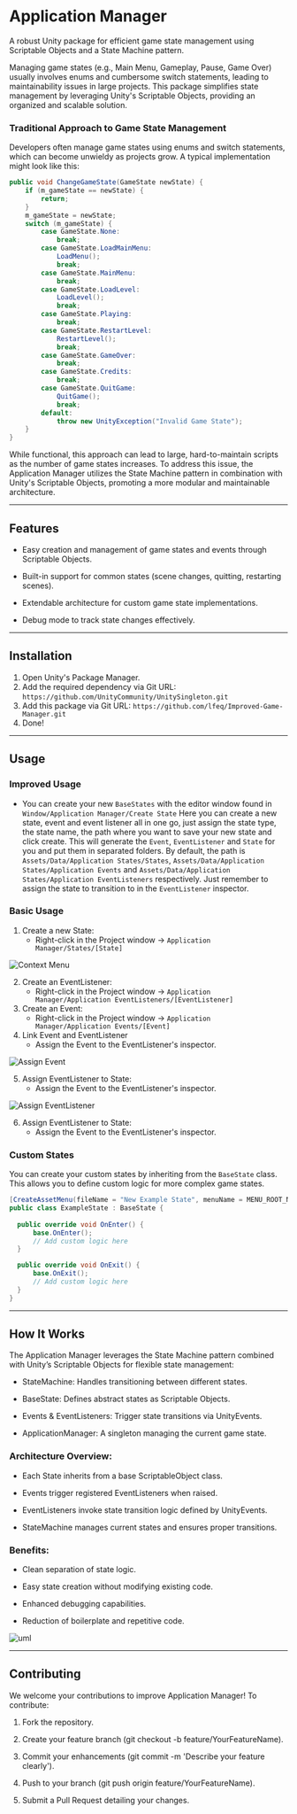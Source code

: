 ﻿# Application Manager

A robust Unity package for efficient game state management using Scriptable Objects and a State Machine pattern.

Managing game states (e.g., Main Menu, Gameplay, Pause, Game Over) usually involves enums and cumbersome switch
statements, leading to maintainability issues in large projects. This package simplifies state management by leveraging
Unity's Scriptable Objects, providing an organized and scalable solution.

### Traditional Approach to Game State Management

Developers often manage game states using enums and switch statements, which can become unwieldy as projects grow. A
typical implementation might look like this:

```csharp
public void ChangeGameState(GameState newState) {
    if (m_gameState == newState) {
        return;
    }
    m_gameState = newState;
    switch (m_gameState) {
        case GameState.None:
            break;
        case GameState.LoadMainMenu:
            LoadMenu();
            break;
        case GameState.MainMenu:
            break;
        case GameState.LoadLevel:
            LoadLevel();
            break;
        case GameState.Playing:
            break;
        case GameState.RestartLevel:
            RestartLevel();
            break;
        case GameState.GameOver:
            break;
        case GameState.Credits:
            break;
        case GameState.QuitGame:
            QuitGame();
            break;
        default:
            throw new UnityException("Invalid Game State");
    }
}
```

While functional, this approach can lead to large, hard-to-maintain scripts as the number of game states increases. To
address this issue, the Application Manager utilizes the State Machine pattern in combination with Unity's Scriptable
Objects, promoting a more modular and maintainable architecture.

---

## Features

- Easy creation and management of game states and events through Scriptable Objects.

- Built-in support for common states (scene changes, quitting, restarting scenes).

- Extendable architecture for custom game state implementations.

- Debug mode to track state changes effectively.

---

## Installation

1. Open Unity's Package Manager.
2. Add the required dependency via Git URL: `https://github.com/UnityCommunity/UnitySingleton.git`
3. Add this package via Git URL: `https://github.com/lfeq/Improved-Game-Manager.git`
4. Done!

---

## Usage

### Improved Usage

- You can create your new `BaseStates` with the editor window found in `Window/Application Manager/Create State`
  Here you can create a new state, event and event listener all in one go, just assign the state type, the state name,
  the path where you want to save your new state and click create. This will generate the `Event`, `EventListener` and
  `State` for you and put them in separated folders. By default, the path is `Assets/Data/Application States/States`,
  `Assets/Data/Application States/Application Events` and `Assets/Data/Application States/Application EventListeners`
  respectively. Just remember to assign the state to transition to in the `EventListener` inspector.

### Basic Usage

1. Create a new State:
    - Right-click in the Project window → `Application Manager/States/[State]`

![Context Menu](Readme~/ContextMenuExampe.png)

2. Create an EventListener:
    - Right-click in the Project window → `Application Manager/Application EventListeners/[EventListener]`
3. Create an Event:
    - Right-click in the Project window → `Application Manager/Application Events/[Event]`
4. Link Event and EventListener
    - Assign the Event to the EventListener's inspector.

![Assign Event](Readme~/AssignEvent.png)

5. Assign EventListener to State:
    - Assign the Event to the EventListener's inspector.

![Assign EventListener](Readme~/AssignEventListener.png)

6. Assign EventListener to State:
    - Assign the Event to the EventListener's inspector.

### Custom States

You can create your custom states by inheriting from the `BaseState` class. This allows you to define custom logic for
more complex game states.

```csharp
[CreateAssetMenu(fileName = "New Example State", menuName = MENU_ROOT_NAME + "Example State")]
public class ExampleState : BaseState {
     
  public override void OnEnter() {
      base.OnEnter();
      // Add custom logic here
  }

  public override void OnExit() {
      base.OnExit();
      // Add custom logic here
  }
}
```

---

## How It Works

The Application Manager leverages the State Machine pattern combined with Unity’s Scriptable Objects for flexible state
management:

- StateMachine: Handles transitioning between different states.

- BaseState: Defines abstract states as Scriptable Objects.

- Events & EventListeners: Trigger state transitions via UnityEvents.

- ApplicationManager: A singleton managing the current game state.

### Architecture Overview:

- Each State inherits from a base ScriptableObject class.

- Events trigger registered EventListeners when raised.

- EventListeners invoke state transition logic defined by UnityEvents.

- StateMachine manages current states and ensures proper transitions.

### Benefits:

- Clean separation of state logic.

- Easy state creation without modifying existing code.

- Enhanced debugging capabilities.

- Reduction of boilerplate and repetitive code.

![uml](Readme~/UML.png)

---

## Contributing

We welcome your contributions to improve Application Manager! To contribute:

1. Fork the repository.

2. Create your feature branch (git checkout -b feature/YourFeatureName).

3. Commit your enhancements (git commit -m 'Describe your feature clearly').

4. Push to your branch (git push origin feature/YourFeatureName).

5. Submit a Pull Request detailing your changes.